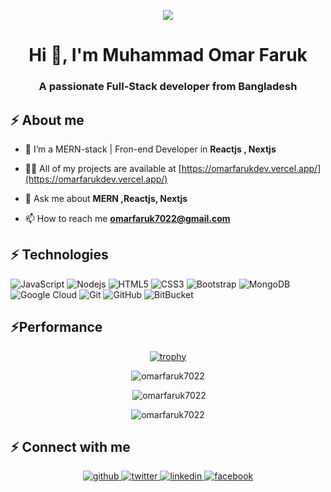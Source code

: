 <p align="center"><img src="https://i.ibb.co/25Dmb9C/cover.png"/></p>
<h1 align="center">Hi 👋, I'm Muhammad Omar Faruk</h1>
<h3 align="center">A passionate Full-Stack developer from Bangladesh</h3>



  

## ⚡ About me 

- 🌱 I’m a MERN-stack | Fron-end Developer in **Reactjs , Nextjs**

- 👨‍💻 All of my projects are available at [https://omarfarukdev.vercel.app/](https://omarfarukdev.vercel.app/)

- 💬 Ask me about **MERN ,Reactjs, Nextjs**

- 📫 How to reach me **omarfaruk7022@gmail.com**


## ⚡ Technologies

![JavaScript](https://img.shields.io/badge/-JavaScript-black?style=flat-square&logo=javascript)
![Nodejs](https://img.shields.io/badge/-Nodejs-black?style=flat-square&logo=Node.js)
![HTML5](https://img.shields.io/badge/-HTML5-E34F26?style=flat-square&logo=html5&logoColor=white)
![CSS3](https://img.shields.io/badge/-CSS3-1572B6?style=flat-square&logo=css3)
![Bootstrap](https://img.shields.io/badge/-Bootstrap-563D7C?style=flat-square&logo=bootstrap)
![MongoDB](https://img.shields.io/badge/-MongoDB-black?style=flat-square&logo=mongodb)
![Google Cloud](https://img.shields.io/badge/Google%20Cloud-black?style=flat-square&logo=google-cloud)
![Git](https://img.shields.io/badge/-Git-black?style=flat-square&logo=git)
![GitHub](https://img.shields.io/badge/-GitHub-181717?style=flat-square&logo=github)
![BitBucket](https://img.shields.io/badge/-BitBucket-darkblue?style=flat-square&logo=bitbucket)

## ⚡Performance 

<div align="center">
  
  [![trophy](https://github-profile-trophy.vercel.app/?username=sciencepal&theme=juicyfresh&no-frame=true&row=1&&margin-w=20&no-bg=true)](https://github-profile-trophy.vercel.app/?username=sciencepal&theme=juicyfresh&no-frame=true&row=1&&margin-w=20&no-bg=true)
</div>

<p align="center"><img  src="https://github-readme-streak-stats.herokuapp.com/?user=omarfaruk7022&" alt="omarfaruk7022" /></p>

<p align="center" >&nbsp;<img src="https://github-readme-stats.vercel.app/api?username=omarfaruk7022&show_icons=true&locale=en" alt="omarfaruk7022" /></p>


<p align="center"><img  src="https://github-readme-stats.vercel.app/api/top-langs?username=omarfaruk7022&show_icons=true&locale=en&layout=compact" alt="omarfaruk7022" /></p>


## ⚡ Connect with me 
<div align="center">
<a href="https://github.com/omarfaruk7022" target="_blank">
<img src=https://img.shields.io/badge/github-%2324292e.svg?&style=for-the-badge&logo=github&logoColor=white alt=github style="margin-bottom: 5px;" />
</a>
<a href="https://twitter.com/Omar_Faruk_7022" target="_blank">
<img src=https://img.shields.io/badge/twitter-%2300acee.svg?&style=for-the-badge&logo=twitter&logoColor=white alt=twitter style="margin-bottom: 5px;" />
</a>

<a href="https://www.linkedin.com/in/md-omar-faruk7022/" target="_blank">
<img src=https://img.shields.io/badge/linkedin-%231E77B5.svg?&style=for-the-badge&logo=linkedin&logoColor=white alt=linkedin style="margin-bottom: 5px;" />
</a>
<a href="https://www.facebook.com/omar.faruk.7022" target="_blank">
<img src=https://img.shields.io/badge/facebook-%232E87FB.svg?&style=for-the-badge&logo=facebook&logoColor=white alt=facebook style="margin-bottom: 5px;" />
</a>

</div>  
